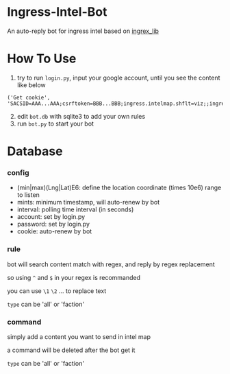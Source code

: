 # Ingress-Intel-Bot

An auto-reply bot for ingress intel based on [ingrex_lib](https://github.com/blackgear/ingrex_lib)

# How To Use

1. try to run `login.py`, input your google account, until you see the content like below
```
('Get cookie', 'SACSID=AAA...AAA;csrftoken=BBB...BBB;ingress.intelmap.shflt=viz;;ingress.intelmap.lat=0;;ingress.intelmap.lng=0;;ingress.intelmap.zoom=16;')
```
2. edit `bot.db` with sqlite3 to add your own rules
3. run `bot.py` to start your bot

# Database

### config

- (min|max)(Lng|Lat)E6: define the location coordinate (times 10e6) range to listen
- mints: minimum timestamp, will auto-renew by bot
- interval: polling time interval (in seconds)
- account: set by login.py
- password: set by login.py
- cookie: auto-renew by bot

### rule

bot will search content match with regex, and reply by regex replacement

so using `^` and `$` in your regex is recommanded

you can use `\1` `\2` ... to replace text

`type` can be 'all' or 'faction' 

### command

simply add a content you want to send in intel map

a command will be deleted after the bot get it

`type` can be 'all' or 'faction' 
